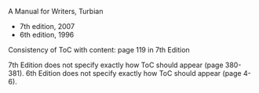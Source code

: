 A Manual for Writers, Turbian
  * 7th edition, 2007
  * 6th edition, 1996

Consistency of ToC with content: page 119 in 7th Edition

7th Edition does not specify exactly how ToC should appear (page 380-381).
6th Edition does not specify exactly how ToC should appear (page 4-6).